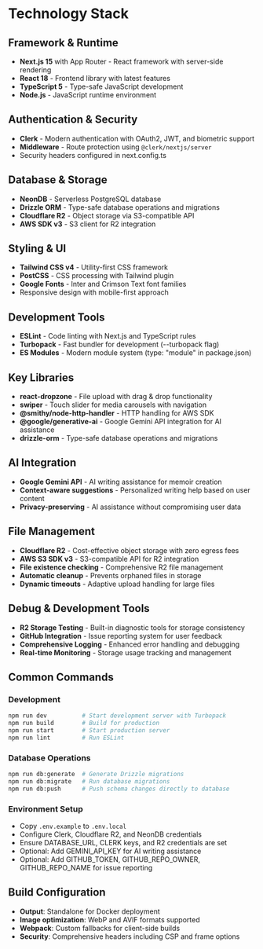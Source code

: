 # Technology Stack

## Framework & Runtime
- **Next.js 15** with App Router - React framework with server-side rendering
- **React 18** - Frontend library with latest features
- **TypeScript 5** - Type-safe JavaScript development
- **Node.js** - JavaScript runtime environment

## Authentication & Security
- **Clerk** - Modern authentication with OAuth2, JWT, and biometric support
- **Middleware** - Route protection using `@clerk/nextjs/server`
- Security headers configured in next.config.ts

## Database & Storage
- **NeonDB** - Serverless PostgreSQL database
- **Drizzle ORM** - Type-safe database operations and migrations
- **Cloudflare R2** - Object storage via S3-compatible API
- **AWS SDK v3** - S3 client for R2 integration

## Styling & UI
- **Tailwind CSS v4** - Utility-first CSS framework
- **PostCSS** - CSS processing with Tailwind plugin
- **Google Fonts** - Inter and Crimson Text font families
- Responsive design with mobile-first approach

## Development Tools
- **ESLint** - Code linting with Next.js and TypeScript rules
- **Turbopack** - Fast bundler for development (--turbopack flag)
- **ES Modules** - Modern module system (type: "module" in package.json)

## Key Libraries
- **react-dropzone** - File upload with drag & drop functionality
- **swiper** - Touch slider for media carousels with navigation
- **@smithy/node-http-handler** - HTTP handling for AWS SDK
- **@google/generative-ai** - Google Gemini API integration for AI assistance
- **drizzle-orm** - Type-safe database operations and migrations

## AI Integration
- **Google Gemini API** - AI writing assistance for memoir creation
- **Context-aware suggestions** - Personalized writing help based on user content
- **Privacy-preserving** - AI assistance without compromising user data

## File Management
- **Cloudflare R2** - Cost-effective object storage with zero egress fees
- **AWS S3 SDK v3** - S3-compatible API for R2 integration
- **File existence checking** - Comprehensive R2 file management
- **Automatic cleanup** - Prevents orphaned files in storage
- **Dynamic timeouts** - Adaptive upload handling for large files

## Debug & Development Tools
- **R2 Storage Testing** - Built-in diagnostic tools for storage consistency
- **GitHub Integration** - Issue reporting system for user feedback
- **Comprehensive Logging** - Enhanced error handling and debugging
- **Real-time Monitoring** - Storage usage tracking and management

## Common Commands

### Development
```bash
npm run dev          # Start development server with Turbopack
npm run build        # Build for production
npm run start        # Start production server
npm run lint         # Run ESLint
```

### Database Operations
```bash
npm run db:generate  # Generate Drizzle migrations
npm run db:migrate   # Run database migrations
npm run db:push      # Push schema changes directly to database
```

### Environment Setup
- Copy `.env.example` to `.env.local`
- Configure Clerk, Cloudflare R2, and NeonDB credentials
- Ensure DATABASE_URL, CLERK keys, and R2 credentials are set
- Optional: Add GEMINI_API_KEY for AI writing assistance
- Optional: Add GITHUB_TOKEN, GITHUB_REPO_OWNER, GITHUB_REPO_NAME for issue reporting

## Build Configuration
- **Output**: Standalone for Docker deployment
- **Image optimization**: WebP and AVIF formats supported
- **Webpack**: Custom fallbacks for client-side builds
- **Security**: Comprehensive headers including CSP and frame options